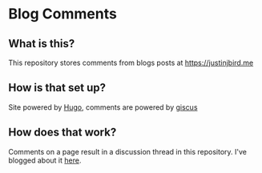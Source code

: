 # Blog Comments

## What is this?

This repository stores comments from blogs posts at https://justinjbird.me

## How is that set up?

Site powered by [Hugo](https://gohugo.io), comments are powered by [giscus](https://giscus.app/)

## How does that work?

Comments on a page result in a discussion thread in this repository. I've blogged about it [here](https://www.justinjbird.me/2023/giscus-for-hugo/).
